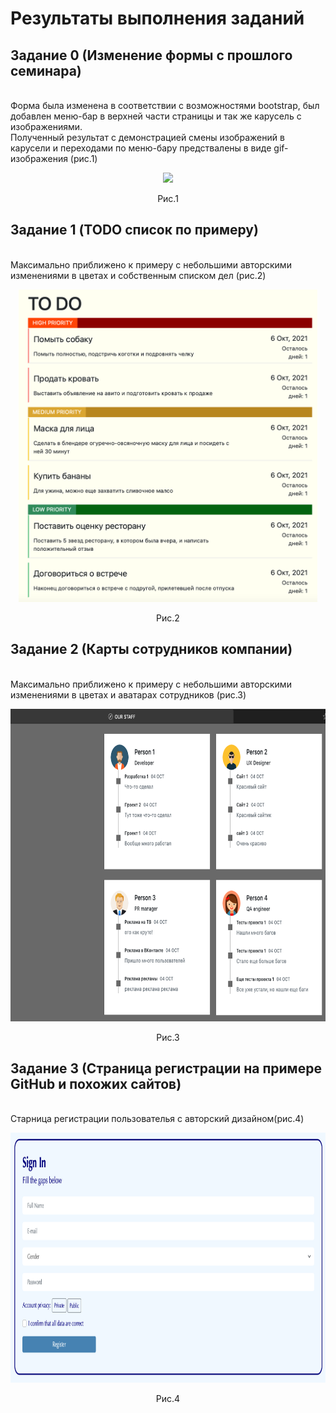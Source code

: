 # Результаты выполнения заданий
<h2>Задание 0 (Изменение формы с прошлого семинара)</h2><br>
Форма была изменена в соответствии с возможностями bootstrap, был добавлен меню-бар в верхней части страницы и так же карусель с изображениями.<br>
Полученный результат с демонстрацией смены изображений в карусели и переходами по меню-бару предствалены в виде gif-изображения (рис.1)<br>
<p align="center"><img src="source/UpdatedForm.gif" height="600"/></p>
<p align="center">Рис.1</p>
<h2>Задание 1 (TODO список по примеру)</h2><br>
Максимально приближено к примеру с небольшими авторскими изменениями в цветах и собственным списком дел (рис.2)<br>
<p align="center"><img src="source/ToDo.png" height="500"/></p>
<p align="center">Рис.2</p>
<h2>Задание 2 (Карты сотрудников компании)</h2><br>
Максимально приближено к примеру с небольшими авторскими изменениями в цветах и аватарах сотрудников (рис.3)<br>
<p align="center"><img src="source/StaffInfo.png" height="500"/></p>
<p align="center">Рис.3</p>
<h2>Задание 3 (Страница регистрации на примере GitHub и похожих сайтов)</h2><br>
Старница регистрации пользователья с авторский дизайном(рис.4)<br>
<p align="center"><img src="source/LoginPage.png" height="400"/></p>
<p align="center">Рис.4</p>
